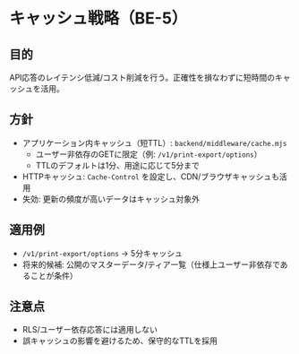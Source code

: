# キャッシュ戦略（BE-5）

## 目的
API応答のレイテンシ低減/コスト削減を行う。正確性を損なわずに短時間のキャッシュを活用。

## 方針
- アプリケーション内キャッシュ（短TTL）: `backend/middleware/cache.mjs`
  - ユーザー非依存のGETに限定（例: `/v1/print-export/options`）
  - TTLのデフォルトは1分、用途に応じて5分まで
- HTTPキャッシュ: `Cache-Control` を設定し、CDN/ブラウザキャッシュも活用
- 失効: 更新の頻度が高いデータはキャッシュ対象外

## 適用例
- `/v1/print-export/options` → 5分キャッシュ
- 将来的候補: 公開のマスターデータ/ティア一覧（仕様上ユーザー非依存であることが条件）

## 注意点
- RLS/ユーザー依存応答には適用しない
- 誤キャッシュの影響を避けるため、保守的なTTLを採用

